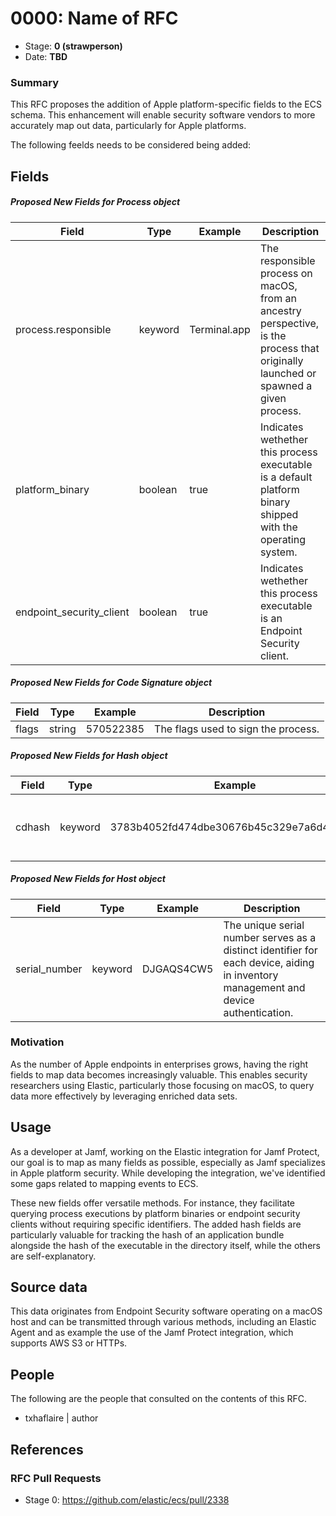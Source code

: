 # 0000: Name of RFC
<!-- Leave this ID at 0000. The ECS team will assign a unique, contiguous RFC number upon merging the initial stage of this RFC. -->

- Stage: **0 (strawperson)** <!-- Update to reflect target stage. See https://elastic.github.io/ecs/stages.html -->
- Date: **TBD** <!-- The ECS team sets this date at merge time. This is the date of the latest stage advancement. -->


### Summary
This RFC proposes the addition of Apple platform-specific fields to the ECS schema. This enhancement will enable security software vendors to more accurately map out data, particularly for Apple platforms.

The following feelds needs to be considered being added:

## Fields

##### Proposed New Fields for Process object

Field | Type | Example | Description
--- | --- | --- | ---
process.responsible	| keyword	| Terminal.app	| The responsible process on macOS, from an ancestry perspective, is the process that originally launched or spawned a given process.
platform_binary	| boolean	| true	| Indicates wethether this process executable is a default platform binary shipped with the operating system.
endpoint_security_client	| boolean	| true	| Indicates wethether this process executable is an Endpoint Security client.

##### Proposed New Fields for Code Signature object

Field | Type | Example | Description
--- | --- | --- | ---
flags	| string	| 570522385	| The flags used to sign the process.

##### Proposed New Fields for Hash object

Field | Type | Example | Description
--- | --- | --- | ---
cdhash	| keyword	| 3783b4052fd474dbe30676b45c329e7a6d44acd9	| The Code Directory (CD) hash of an executable

##### Proposed New Fields for Host object

Field | Type | Example | Description
--- | --- | --- | ---
serial_number	| keyword	| DJGAQS4CW5	| The unique serial number serves as a distinct identifier for each device, aiding in inventory management and device authentication.

### Motivation

As the number of Apple endpoints in enterprises grows, having the right fields to map data becomes increasingly valuable. This enables security researchers using Elastic, particularly those focusing on macOS, to query data more effectively by leveraging enriched data sets.

## Usage

As a developer at Jamf, working on the Elastic integration for Jamf Protect, our goal is to map as many fields as possible, especially as Jamf specializes in Apple platform security. While developing the integration, we've identified some gaps related to mapping events to ECS.

These new fields offer versatile methods. For instance, they facilitate querying process executions by platform binaries or endpoint security clients without requiring specific identifiers. The added hash fields are particularly valuable for tracking the hash of an application bundle alongside the hash of the executable in the directory itself, while the others are self-explanatory.

## Source data

This data originates from Endpoint Security software operating on a macOS host and can be transmitted through various methods, including an Elastic Agent and as example the use of the Jamf Protect integration, which supports AWS S3 or HTTPs.

<!--
Stage 2: Included a real world example source document. Ideally this example comes from the source(s) identified in stage 1. If not, it should replace them. The goal here is to validate the utility of these field changes in the context of a real world example. Format with the source name as a ### header and the example document in a GitHub code block with json formatting, or if on the larger side, add them to the corresponding RFC folder.
-->

<!--
Stage 3: Add more real world example source documents so we have at least 2 total, but ideally 3. Format as described in stage 2.
-->

<!--## Scope of impact

<!--
Stage 2: Identifies scope of impact of changes. Are breaking changes required? Should deprecation strategies be adopted? Will significant refactoring be involved? Break the impact down into:
 * Ingestion mechanisms (e.g. beats/logstash)
 * Usage mechanisms (e.g. Kibana applications, detections)
 * ECS project (e.g. docs, tooling)
The goal here is to research and understand the impact of these changes on users in the community and development teams across Elastic. 2-5 sentences each.
-->

<!--## Concerns

<!--
Stage 1: Identify potential concerns, implementation challenges, or complexity. Spend some time on this. Play devil's advocate. Try to identify the sort of non-obvious challenges that tend to surface later. The goal here is to surface risks early, allow everyone the time to work through them, and ultimately document resolution for posterity's sake.
-->

<!--
Stage 2: Document new concerns or resolutions to previously listed concerns. It's not critical that all concerns have resolutions at this point, but it would be helpful if resolutions were taking shape for the most significant concerns.
-->

<!--
Stage 3: Document resolutions for all existing concerns. Any new concerns should be documented along with their resolution. The goal here is to eliminate risk of churn and instability by ensuring all concerns have been addressed.
-->

## People

The following are the people that consulted on the contents of this RFC.

* txhaflaire | author

<!--
Who will be or has been consulted on the contents of this RFC? Identify authorship and sponsorship, and optionally identify the nature of involvement of others. Link to GitHub aliases where possible. This list will likely change or grow stage after stage.

e.g.:

* @Yasmina | author
* @Monique | sponsor
* @EunJung | subject matter expert
* @JaneDoe | grammar, spelling, prose
* @Mariana
-->


## References

<!-- Insert any links appropriate to this RFC in this section. -->

### RFC Pull Requests

<!-- An RFC should link to the PRs for each of it stage advancements. -->

* Stage 0: https://github.com/elastic/ecs/pull/2338

<!--
* Stage 1: https://github.com/elastic/ecs/pull/NNN
...
-->
